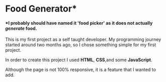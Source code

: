 <h1>Food Generator*</h1>

<h4>*I probably should have named it 'food picker' as it does not actually <em>generate</em> food.</h2>

<p>This is my first project as a self taught developer. My programming journey started around two months ago, so I chose something simple for my first project.</p>

<p>In order to create this project I used <strong>HTML</strong>, <strong>CSS</strong>,and some <strong>JavaScript</strong>.</p>

<p>Although the page is not 100% responsive, it is a feature that I wanted to add.</p>

